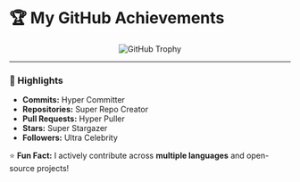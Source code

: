 # 🏆 My GitHub Achievements

<div align="center">

![GitHub Trophy](https://github-profile-trophy.vercel.app/?username=sohaibcs1&theme=flat&no-bg=true&no-frame=true&margin-w=15&column=8)

</div>

---

### 🌟 Highlights
- **Commits:** Hyper Committer  
- **Repositories:** Super Repo Creator  
- **Pull Requests:** Hyper Puller  
- **Stars:** Super Stargazer  
- **Followers:** Ultra Celebrity  

⭐ **Fun Fact:** I actively contribute across **multiple languages** and open-source projects!  
